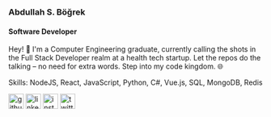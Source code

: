 ### Abdullah S. Böğrek
#### Software Developer

Hey! 👋 I'm a Computer Engineering graduate, currently calling the shots in the Full Stack Developer realm at a health tech startup. Let the repos do the talking – no need for extra words. Step into my code kingdom. 🌐

Skills: NodeJS, React, JavaScript, Python, C#, Vue.js, SQL, MongoDB, Redis

[<img src='https://cdn.jsdelivr.net/npm/simple-icons@3.0.1/icons/github.svg' alt='github' height='30'>](https://github.com/AbdullahBogrek)  [<img src='https://cdn.jsdelivr.net/npm/simple-icons@3.0.1/icons/linkedin.svg' alt='linkedin' height='30'>](https://tr.linkedin.com/in/abdullahbogrek/)  [<img src='https://cdn.jsdelivr.net/npm/simple-icons@3.0.1/icons/instagram.svg' alt='instagram' height='30'>](https://www.instagram.com/asbogrek)  [<img src='https://cdn.jsdelivr.net/npm/simple-icons@3.0.1/icons/twitter.svg' alt='twitter' height='30'>](https://twitter.com/Asbogrek)  

